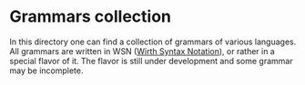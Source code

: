 # Grammars collection

In this directory one can find a collection of grammars of various languages.
All grammars are written in WSN 
([Wirth Syntax Notation](https://en.wikipedia.org/wiki/Wirth_syntax_notation)),
or rather in a special flavor of it. The flavor is still under development and
some grammar may be incomplete.
